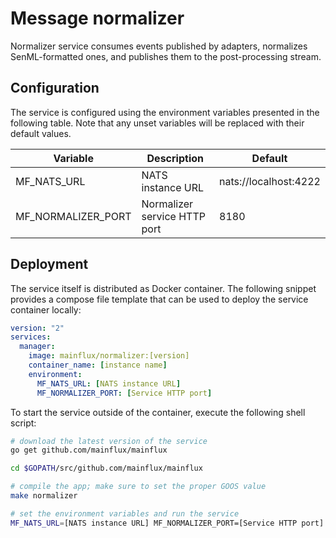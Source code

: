 # Message normalizer

Normalizer service consumes events published by adapters, normalizes SenML-formatted
ones, and publishes them to the post-processing stream.

## Configuration

The service is configured using the environment variables presented in the
following table. Note that any unset variables will be replaced with their
default values.

| Variable           | Description                  | Default               |
|--------------------|------------------------------|-----------------------|
| MF_NATS_URL        | NATS instance URL            | nats://localhost:4222 |
| MF_NORMALIZER_PORT | Normalizer service HTTP port | 8180                  |

## Deployment

The service itself is distributed as Docker container. The following snippet
provides a compose file template that can be used to deploy the service container
locally:

```yaml
version: "2"
services:
  manager:
    image: mainflux/normalizer:[version]
    container_name: [instance name]
    environment:
      MF_NATS_URL: [NATS instance URL]
      MF_NORMALIZER_PORT: [Service HTTP port]
```

To start the service outside of the container, execute the following shell script:

```bash
# download the latest version of the service
go get github.com/mainflux/mainflux

cd $GOPATH/src/github.com/mainflux/mainflux

# compile the app; make sure to set the proper GOOS value
make normalizer

# set the environment variables and run the service
MF_NATS_URL=[NATS instance URL] MF_NORMALIZER_PORT=[Service HTTP port] ./build/mainflux-normalizer
```
